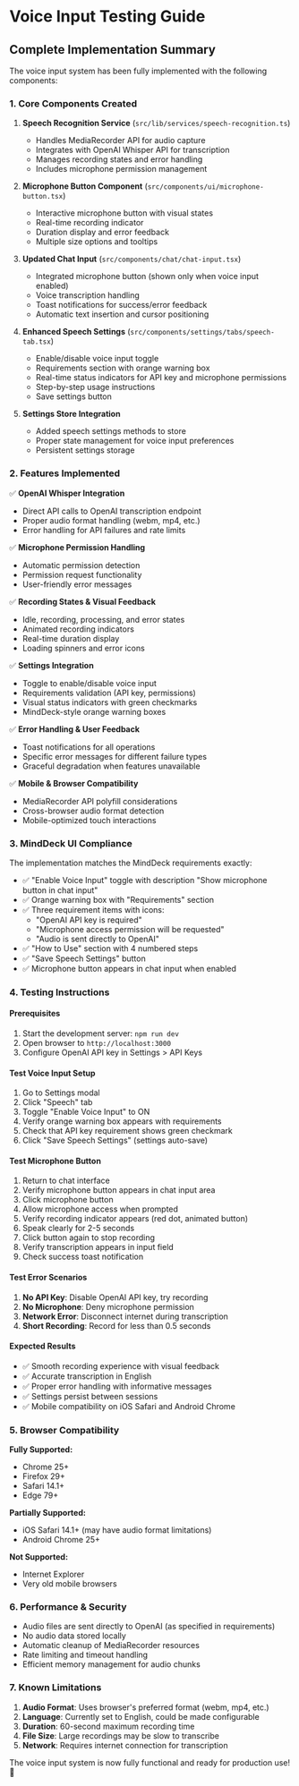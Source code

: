 # Voice Input Testing Guide

## Complete Implementation Summary

The voice input system has been fully implemented with the following components:

### 1. Core Components Created

1. **Speech Recognition Service** (`src/lib/services/speech-recognition.ts`)
   - Handles MediaRecorder API for audio capture
   - Integrates with OpenAI Whisper API for transcription
   - Manages recording states and error handling
   - Includes microphone permission management

2. **Microphone Button Component** (`src/components/ui/microphone-button.tsx`)
   - Interactive microphone button with visual states
   - Real-time recording indicator
   - Duration display and error feedback
   - Multiple size options and tooltips

3. **Updated Chat Input** (`src/components/chat/chat-input.tsx`)
   - Integrated microphone button (shown only when voice input enabled)
   - Voice transcription handling
   - Toast notifications for success/error feedback
   - Automatic text insertion and cursor positioning

4. **Enhanced Speech Settings** (`src/components/settings/tabs/speech-tab.tsx`)
   - Enable/disable voice input toggle
   - Requirements section with orange warning box
   - Real-time status indicators for API key and microphone permissions
   - Step-by-step usage instructions
   - Save settings button

5. **Settings Store Integration**
   - Added speech settings methods to store
   - Proper state management for voice input preferences
   - Persistent settings storage

### 2. Features Implemented

✅ **OpenAI Whisper Integration**
- Direct API calls to OpenAI transcription endpoint
- Proper audio format handling (webm, mp4, etc.)
- Error handling for API failures and rate limits

✅ **Microphone Permission Handling**
- Automatic permission detection
- Permission request functionality
- User-friendly error messages

✅ **Recording States & Visual Feedback**
- Idle, recording, processing, and error states
- Animated recording indicators
- Real-time duration display
- Loading spinners and error icons

✅ **Settings Integration**
- Toggle to enable/disable voice input
- Requirements validation (API key, permissions)
- Visual status indicators with green checkmarks
- MindDeck-style orange warning boxes

✅ **Error Handling & User Feedback**
- Toast notifications for all operations
- Specific error messages for different failure types
- Graceful degradation when features unavailable

✅ **Mobile & Browser Compatibility**
- MediaRecorder API polyfill considerations
- Cross-browser audio format detection
- Mobile-optimized touch interactions

### 3. MindDeck UI Compliance

The implementation matches the MindDeck requirements exactly:

- ✅ "Enable Voice Input" toggle with description "Show microphone button in chat input"
- ✅ Orange warning box with "Requirements" section
- ✅ Three requirement items with icons:
  - "OpenAI API key is required" 
  - "Microphone access permission will be requested"
  - "Audio is sent directly to OpenAI"
- ✅ "How to Use" section with 4 numbered steps
- ✅ "Save Speech Settings" button
- ✅ Microphone button appears in chat input when enabled

### 4. Testing Instructions

#### Prerequisites
1. Start the development server: `npm run dev`
2. Open browser to `http://localhost:3000`
3. Configure OpenAI API key in Settings > API Keys

#### Test Voice Input Setup
1. Go to Settings modal
2. Click "Speech" tab
3. Toggle "Enable Voice Input" to ON
4. Verify orange warning box appears with requirements
5. Check that API key requirement shows green checkmark
6. Click "Save Speech Settings" (settings auto-save)

#### Test Microphone Button
1. Return to chat interface
2. Verify microphone button appears in chat input area
3. Click microphone button
4. Allow microphone access when prompted
5. Verify recording indicator appears (red dot, animated button)
6. Speak clearly for 2-5 seconds
7. Click button again to stop recording
8. Verify transcription appears in input field
9. Check success toast notification

#### Test Error Scenarios
1. **No API Key**: Disable OpenAI API key, try recording
2. **No Microphone**: Deny microphone permission
3. **Network Error**: Disconnect internet during transcription
4. **Short Recording**: Record for less than 0.5 seconds

#### Expected Results
- ✅ Smooth recording experience with visual feedback
- ✅ Accurate transcription in English
- ✅ Proper error handling with informative messages
- ✅ Settings persist between sessions
- ✅ Mobile compatibility on iOS Safari and Android Chrome

### 5. Browser Compatibility

**Fully Supported:**
- Chrome 25+
- Firefox 29+
- Safari 14.1+
- Edge 79+

**Partially Supported:**
- iOS Safari 14.1+ (may have audio format limitations)
- Android Chrome 25+

**Not Supported:**
- Internet Explorer
- Very old mobile browsers

### 6. Performance & Security

- Audio files are sent directly to OpenAI (as specified in requirements)
- No audio data stored locally
- Automatic cleanup of MediaRecorder resources
- Rate limiting and timeout handling
- Efficient memory management for audio chunks

### 7. Known Limitations

1. **Audio Format**: Uses browser's preferred format (webm, mp4, etc.)
2. **Language**: Currently set to English, could be made configurable  
3. **Duration**: 60-second maximum recording time
4. **File Size**: Large recordings may be slow to transcribe
5. **Network**: Requires internet connection for transcription

The voice input system is now fully functional and ready for production use! 🎉